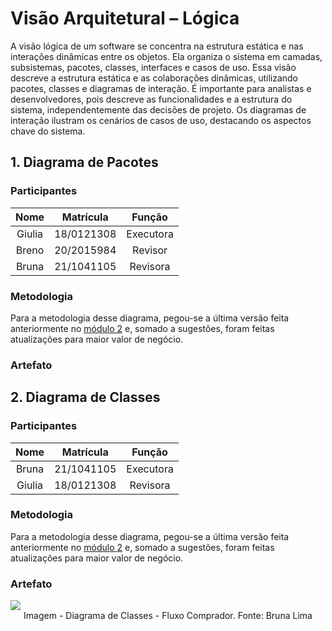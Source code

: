 # Visão Arquitetural – Lógica

A visão lógica de um software se concentra na estrutura estática e nas interações dinâmicas entre os objetos. Ela organiza o sistema em camadas, subsistemas, pacotes, classes, interfaces e casos de uso. Essa visão descreve a estrutura estática e as colaborações dinâmicas, utilizando pacotes, classes e diagramas de interação. É importante para analistas e desenvolvedores, pois descreve as funcionalidades e a estrutura do sistema, independentemente das decisões de projeto. Os diagramas de interação ilustram os cenários de casos de uso, destacando os aspectos chave do sistema.

## 1. Diagrama de Pacotes

### Participantes

| Nome  | Matrícula  | Função |
| :--:  | :-------:  | :----: |
| Giulia | 18/0121308 | Executora |
| Breno | 20/2015984 | Revisor |
| Bruna | 21/1041105 | Revisora |

### Metodologia

Para a metodologia desse diagrama, pegou-se a última versão feita anteriormente no [módulo 2](/Modelagem/2.1.1.UMLEstaticos.md) e, somado a sugestões, foram feitas atualizações para maior valor de negócio.

### Artefato 


## 2. Diagrama de Classes 

### Participantes

| Nome  | Matrícula  | Função |
| :--:  | :-------:  | :----: |
| Bruna | 21/1041105 | Executora |
| Giulia | 18/0121308 | Revisora |

### Metodologia
Para a metodologia desse diagrama, pegou-se a última versão feita anteriormente no [módulo 2](/Modelagem/2.1.1.UMLEstaticos.md) e, somado a sugestões, foram feitas atualizações para maior valor de negócio.

### Artefato 

<img src="./IMG/VisaoLogica/diagrama-de-classes-v1.svg">
<figcaption align="center" >Imagem - Diagrama de Classes - Fluxo Comprador. Fonte: Bruna Lima </figcaption>
